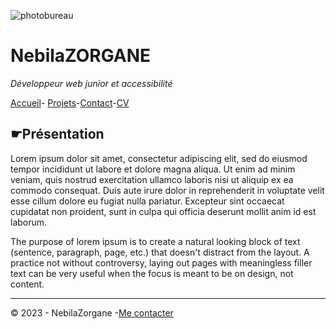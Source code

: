 ![photobureau](https://images.unsplash.com/photo-1496171367470-9ed9a91ea931?ixlib=rb-4.0.3&ixid=M3wxMjA3fDB8MHxwaG90by1wYWdlfHx8fGVufDB8fHx8fA%3D%3D&auto=format&fit=crop&w=2070&q=75)

# NebilaZORGANE

*Développeur web junior et accessibilité*

[Accueil](README.md)- [Projets](projets.md)-[Contact]()-[CV](cv.md)

## ☛Présentation

Lorem ipsum dolor sit amet, consectetur adipiscing elit, sed do eiusmod tempor incididunt ut labore et dolore magna aliqua. Ut enim ad minim veniam, quis nostrud exercitation ullamco laboris nisi ut aliquip ex ea commodo consequat. Duis aute irure dolor in reprehenderit in voluptate velit esse cillum dolore eu fugiat nulla pariatur. Excepteur sint occaecat cupidatat non proident, sunt in culpa qui officia deserunt mollit anim id est laborum.

The purpose of lorem ipsum is to create a natural looking block of text (sentence, paragraph, page, etc.) that doesn't distract from the layout. A practice not without controversy, laying out pages with meaningless filler text can be very useful when the focus is meant to be on design, not content.

---

© 2023 - NebilaZorgane -[Me contacter](contact.md)